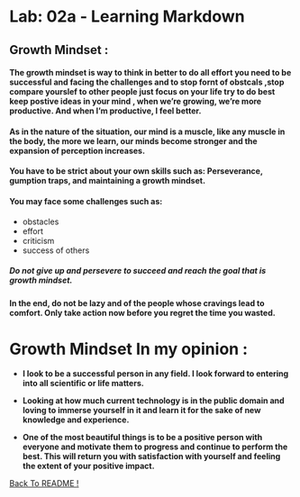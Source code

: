 # Lab: 02a - Learning Markdown

## Growth Mindset :

#### The growth mindset is way to think in better to do all effort you need to be successful and facing the challenges and to stop fornt of obstcals ,stop compare yourslef to other people just focus on your life try to do best keep postive ideas in your mind , when we’re growing, we’re more productive. And when I’m productive, I feel better.

#### As in the nature of the situation, our mind is a muscle, like any muscle in the body, the more we learn, our minds become stronger and the expansion of perception increases.

#### You have to be strict about your own skills such as: Perseverance, gumption traps, and maintaining a growth mindset.

#### You may face some challenges such as:
 * obstacles
 * effort
 * criticism 
 * success of others 

##### Do not give up and persevere to succeed and reach the goal that is growth mindset.

#### In the end, do not be lazy and of the people whose cravings lead to comfort. Only take action now before you regret the time you wasted.

# Growth Mindset In my opinion :

* **I look to be a successful person in any field. I look forward to entering into all scientific or life matters.**

* **Looking at how much current technology is in the public domain and loving to immerse yourself in it and learn it for the sake of new knowledge and experience.**

* **One of the most beautiful things is to be a positive person with everyone and motivate them to progress and continue to perform the best. This will return you with satisfaction with yourself and feeling the extent of your positive impact.**


[ Back To README !]( README )